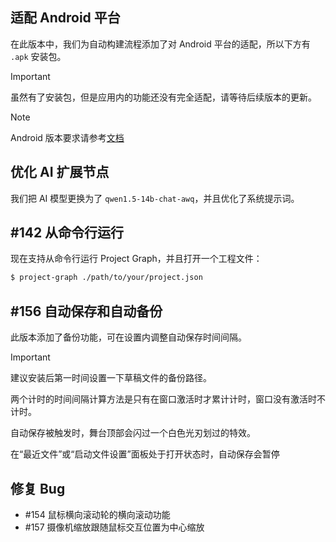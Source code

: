 ## 适配 Android 平台

在此版本中，我们为自动构建流程添加了对 Android 平台的适配，所以下方有 `.apk` 安装包。

> [!IMPORTANT]
> 虽然有了安装包，但是应用内的功能还没有完全适配，请等待后续版本的更新。

> [!NOTE]
> Android 版本要求请参考[文档](https://liren.zty012.de/project-graph/installation.html)

## 优化 AI 扩展节点

我们把 AI 模型更换为了 `qwen1.5-14b-chat-awq`，并且优化了系统提示词。

## #142 从命令行运行

现在支持从命令行运行 Project Graph，并且打开一个工程文件：

```bash
$ project-graph ./path/to/your/project.json
```

## #156 自动保存和自动备份

此版本添加了备份功能，可在设置内调整自动保存时间间隔。

> [!IMPORTANT]
> 建议安装后第一时间设置一下草稿文件的备份路径。
>
> 两个计时的时间间隔计算方法是只有在窗口激活时才累计计时，窗口没有激活时不计时。
>
> 自动保存被触发时，舞台顶部会闪过一个白色光刃划过的特效。
>
> 在“最近文件”或“启动文件设置”面板处于打开状态时，自动保存会暂停

## 修复 Bug

- #154 鼠标横向滚动轮的横向滚动功能
- #157 摄像机缩放跟随鼠标交互位置为中心缩放
